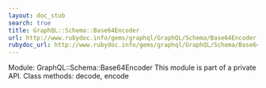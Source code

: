 ```yaml
---
layout: doc_stub
search: true
title: GraphQL::Schema::Base64Encoder
url: http://www.rubydoc.info/gems/graphql/GraphQL/Schema/Base64Encoder
rubydoc_url: http://www.rubydoc.info/gems/graphql/GraphQL/Schema/Base64Encoder
---
```


Module: GraphQL::Schema::Base64Encoder
This module is part of a private API.
Class methods:
decode, encode

